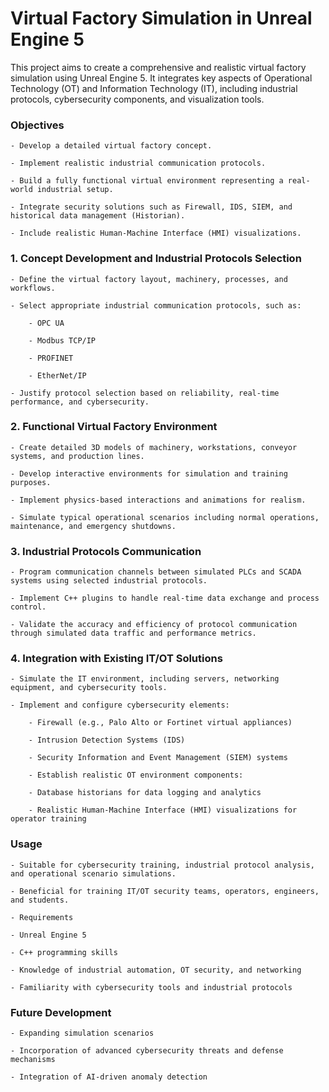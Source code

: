 # Virtual Factory Simulation in Unreal Engine 5

This project aims to create a comprehensive and realistic virtual factory simulation using Unreal Engine 5. It integrates key aspects of Operational Technology (OT) and Information Technology (IT), including industrial protocols, cybersecurity components, and visualization tools.

### Objectives

    - Develop a detailed virtual factory concept.

    - Implement realistic industrial communication protocols.

    - Build a fully functional virtual environment representing a real-world industrial setup.

    - Integrate security solutions such as Firewall, IDS, SIEM, and historical data management (Historian).

    - Include realistic Human-Machine Interface (HMI) visualizations.

### 1. Concept Development and Industrial Protocols Selection

    - Define the virtual factory layout, machinery, processes, and workflows.

    - Select appropriate industrial communication protocols, such as:

        - OPC UA
    
        - Modbus TCP/IP
    
        - PROFINET
    
        - EtherNet/IP

    - Justify protocol selection based on reliability, real-time performance, and cybersecurity.

### 2. Functional Virtual Factory Environment

    - Create detailed 3D models of machinery, workstations, conveyor systems, and production lines.

    - Develop interactive environments for simulation and training purposes.

    - Implement physics-based interactions and animations for realism.

    - Simulate typical operational scenarios including normal operations, maintenance, and emergency shutdowns.

### 3. Industrial Protocols Communication
    
    - Program communication channels between simulated PLCs and SCADA systems using selected industrial protocols.
    
    - Implement C++ plugins to handle real-time data exchange and process control.

    - Validate the accuracy and efficiency of protocol communication through simulated data traffic and performance metrics.

### 4. Integration with Existing IT/OT Solutions

    - Simulate the IT environment, including servers, networking equipment, and cybersecurity tools.
    
    - Implement and configure cybersecurity elements:
    
        - Firewall (e.g., Palo Alto or Fortinet virtual appliances)
    
        - Intrusion Detection Systems (IDS)
        
        - Security Information and Event Management (SIEM) systems
        
        - Establish realistic OT environment components:
        
        - Database historians for data logging and analytics
        
        - Realistic Human-Machine Interface (HMI) visualizations for operator training

### Usage

    - Suitable for cybersecurity training, industrial protocol analysis, and operational scenario simulations.
    
    - Beneficial for training IT/OT security teams, operators, engineers, and students.
    
    - Requirements
    
    - Unreal Engine 5
    
    - C++ programming skills
    
    - Knowledge of industrial automation, OT security, and networking
    
    - Familiarity with cybersecurity tools and industrial protocols

### Future Development

    - Expanding simulation scenarios
    
    - Incorporation of advanced cybersecurity threats and defense mechanisms
    
    - Integration of AI-driven anomaly detection
